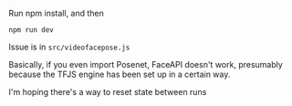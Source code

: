 Run npm install, and then

`npm run dev`

Issue is in `src/videofacepose.js`

Basically, if you even import Posenet, FaceAPI doesn't work,
presumably because the TFJS engine has been set up in a certain way.

I'm hoping there's a way to reset state between runs
